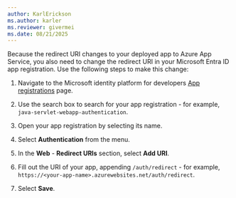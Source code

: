 ```yaml
---
author: KarlErickson
ms.author: karler
ms.reviewer: givermei
ms.date: 08/21/2025
---
```


Because the redirect URI changes to your deployed app to Azure App Service, you also need to change the redirect URI in your Microsoft Entra ID app registration. Use the following steps to make this change:

1. Navigate to the Microsoft identity platform for developers [App registrations](https://go.microsoft.com/fwlink/?linkid=2083908) page.

1. Use the search box to search for your app registration - for example, `java-servlet-webapp-authentication`.

1. Open your app registration by selecting its name.

1. Select **Authentication** from the menu.

1. In the **Web** - **Redirect URIs** section, select **Add URI**.

1. Fill out the URI of your app, appending `/auth/redirect` - for example, `https://<your-app-name>.azurewebsites.net/auth/redirect`.

1. Select **Save**.
